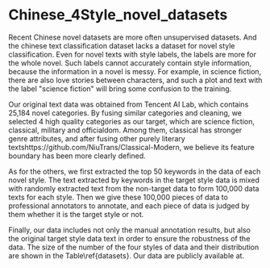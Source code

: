 # Chinese_4Style_novel_datasets
Recent Chinese novel datasets are more often unsupervised datasets. And the chinese text classification dataset lacks a dataset for novel style classification. 
Even for novel texts with style labels, the labels are more for the whole novel. 
Such labels cannot accurately contain style information, because the information in a novel is messy. 
For example, in science fiction, there are also love stories between characters, and such a plot and text with the label "science fiction" will bring some confusion to the training.

Our original text data was obtained from Tencent AI Lab, which contains 25,184 novel categories. By fusing similar categories and cleaning, we selected 4 high quality categories as our target, which are science fiction, classical, military and officialdom. Among them, classical has stronger genre attributes, and after fusing other purely literary textshttps://github.com/NiuTrans/Classical-Modern, we believe its feature boundary has been more clearly defined.

As for the others, we first extracted the top 50 keywords in the data of each novel style. The text extracted by keywords in the target style data is mixed with randomly extracted text from the non-target data to form 100,000 data texts for each style. Then we give these 100,000 pieces of data to professional annotators to annotate, and each piece of data is judged by them whether it is the target style or not.

Finally, our data includes not only the manual annotation results, but also the original target style data text in order to ensure the robustness of the data. The size of the number of the four styles of data and their distribution are shown in the Table\ref{datasets}. Our data are publicly available at.
